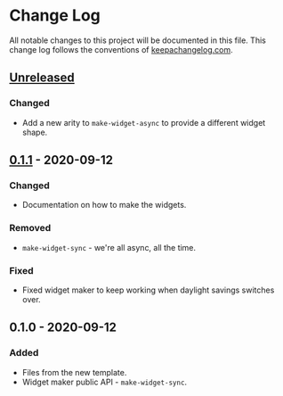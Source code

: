 # Change Log
All notable changes to this project will be documented in this file. This change log follows the conventions of [keepachangelog.com](http://keepachangelog.com/).

## [Unreleased]
### Changed
- Add a new arity to `make-widget-async` to provide a different widget shape.

## [0.1.1] - 2020-09-12
### Changed
- Documentation on how to make the widgets.

### Removed
- `make-widget-sync` - we're all async, all the time.

### Fixed
- Fixed widget maker to keep working when daylight savings switches over.

## 0.1.0 - 2020-09-12
### Added
- Files from the new template.
- Widget maker public API - `make-widget-sync`.

[Unreleased]: https://github.com/your-name/kosa-crux/compare/0.1.1...HEAD
[0.1.1]: https://github.com/your-name/kosa-crux/compare/0.1.0...0.1.1
